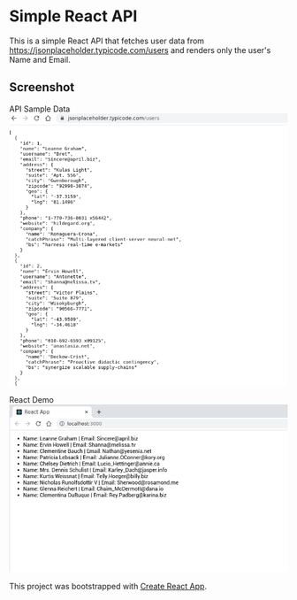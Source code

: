 # Simple React API

This is a simple React API that fetches user data from https://jsonplaceholder.typicode.com/users and renders only the user's Name and Email.

## Screenshot

API Sample Data ![API Sample Data](https://github.com/dattphan15/react-api-users/blob/master/public/images/sample-api-data.png?raw=true)

React Demo ![React Demo](https://github.com/dattphan15/react-api-users/blob/master/public/images/users-api.png?raw=true)

This project was bootstrapped with [Create React App](https://github.com/facebook/create-react-app).
